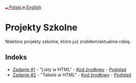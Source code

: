 <a href="https://jmalawka.github.io/school/README_PL"><img src="https://raw.githubusercontent.com/lipis/flag-icons/main/flags/1x1/pl.svg" width="8" height="8"> Polski </a>
<a href="https://jmalawka.github.io/school/"><img src="https://raw.githubusercontent.com/lipis/flag-icons/main/flags/1x1/gb.svg" width="8" height="8"> English </a>

# Projekty Szkolne
Niektóre projekty szkolne, które już zrobiłem/aktualnie robię.

## Indeks
- [Zadanie #1](https://raw.githubusercontent.com/jmalawka/school/main/tasks/html/lists/task.png) - "Listy w HTML" - [Kod źrodłowy](https://github.com/jmalawka/school/blob/main/tasks/html/lists/index.html) - [Podgląd](https://jmalawka.github.io/school/preview?task=lists)
- [Zadanie #2](https://raw.githubusercontent.com/jmalawka/school/main/tasks/html/tables/task.pdf) - "Tabele w HTML" - [Kod źrodłowy](https://github.com/jmalawka/school/blob/main/tasks/html/tables/index.html) - [Podgląd](https://jmalawka.github.io/school/preview?task=tables)
